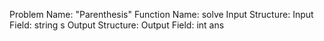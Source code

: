 Problem Name: "Parenthesis"
Function Name: solve
Input Structure:
Input Field: string s
Output Structure:
Output Field: int ans